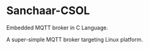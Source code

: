 # Sanchaar-CSOL
Embedded MQTT broker in C Language.




A super-simple MQTT broker targeting Linux platform.
